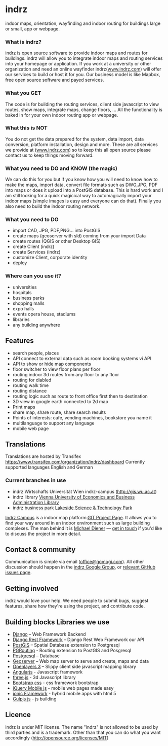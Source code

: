 # indrz
indoor maps, orientation, wayfinding and indoor routing for buildings large or small, app or webpage.

### What is indrz?
indrz is open source software to provide indoor maps and routes for buildings.  indrz will allow you to integrate indoor maps and routing services into your homepage or application.  If you work at a university or other organization and need an online wayfinder indrz(www.indrz.com) will offer our services to build or host it for you.  Our business model is like Mapbox, free open source software and payed services.

### What you GET
The code is for building the routing services, client side javascript to view routes, show maps, integrate maps, change floors, ...  All the functionality is baked in for your own indoor routing app or webpage.  

### What this is NOT
You do not get the data prepared for the system, data import, data conversion, platform installation, design and more.  These are all services we provide at (www.indrz.com) so to keep this all open source please contact us to keep things moving forward.

### What you need to DO and KNOW (the magic)
We can do this for you but if you know how you will need to know how to make the maps, import data, convert file formats such as DWG,JPG, PDF into maps or does it upload into a PostGIS database.  This is hard work and I am still looking for a quick magicical way to automagically import your indoor maps (simple images is easy and everyone can do that).  Finally you also need to build the indoor routing network.

###  What you need to DO
* import CAD, JPG, PDF,PNG... into PostGIS
* create maps (geoserver with sld) coming from your import Data
* create routes (QGIS or other Desktop GIS)
* create Client (indrz)
* create Services (indrz)
* customize Client, corporate identity
* deploy


### Where can you use it?
* universities
* hospitals
* business parks
* shopping malls
* expo halls
* events opera house, stadiums
* libraries
* any building anywhere

## Features
* search people, places
* API connect to external data such as room booking systems vi API
* API to show or hide map components
* floor switcher to view floor plans per floor
* routing indoor 3d routes from any floor to any floor
* routing for diabled
* routing walk time
* routing distance
* routing logic such as route to front office first then to destination
* 3D view in google earth connected to 2d map
* Print maps
* share map, share route, share search results
* Points of interests: cafe, vending machines, bookstore you name it
* multilanguage to support any language
* mobile web page

## Translations
Translations are hosted by Transifex  https://www.transifex.com/organization/indrz/dashboard
Currently supported languages English and German

### Current branches in use
* indrz Wirtschafts Universität Wien  indrz-campus (http://gis.wu.ac.at)
* indrz library [Vienna University of Economics and Business Administration Library](http://gis.wu.ac.at/?key=ST%20261.w34%20G744)
* indrz business park [Lakeside Science & Technology Park](http://ws1.gomogi.com/lakeside/Firmensuche.html)

[Indrz Campus](http://www.indrz.com) is a indoor map platform.[GIT Project Page](https://github.com/indrz/indrz).  It allows you to find your way around in an indoor environment such as large building complexes. The man behind it is [Michael Diener](http://twitter.com/spatialmounty) &mdash; [get in touch](#contact--community) if you'd like to discuss the project in more detail.


## Contact & community
Communication is simple via email ([office@gomogi.com](mailto:office@gomogi.com)). All other discussion should happen in the [indrz Google Group](https://groups.google.com/forum/#!forum/indrz-dev),  or [relevant GitHub issues page](https://github.com/indrz/indrz/issues).

## Getting involved
indrz would love your help. We need people to submit bugs, suggest features, share how they're using the project, and contribute code.


## Building blocks Libraries we use

* [Django](http://djangoproject.com) – Web Framework Backend
* [Django Rest Framework](http://www.django-rest-framework.org) – Django Rest Web Framework our API
* [PostGIS](http://postgis.net) – Spatial Database extension to Postgresql
* [PGRouting](http://pgrouting.org) - Routing extension to PostGIS and Posgresql
* [Postgresql](http://www.postgresql.org) – Database
* [Geoserver](http://geoserver.org) – Web map server to serve and create, maps and data
* [Openlayers 3](http://openlayers.org) – Slippy client side javascript mapping library
* [Angularjs](http://angularjs.org/) - Javascript framework
* [three.js](http://threejs.org) - 3d Javascript library
* [Bootstrap css](http://bootstrap.com/) - css framework bootstrap
* [jQuery Mobile js](http://http://jquerymobile.com) - mobile web pages made easy
* [ionic Framework](http://ionicframework.com) - hybrid mobile apps with html 5
* [Gulpjs js](http://gulpjs.com) - js building 

## Licence
indrz is under MIT license.  The name "indrz" is not allowed to be used by third parties and is a trademark.  Other than that you can do what you want accordingly  (http://opensource.org/licenses/MIT)

